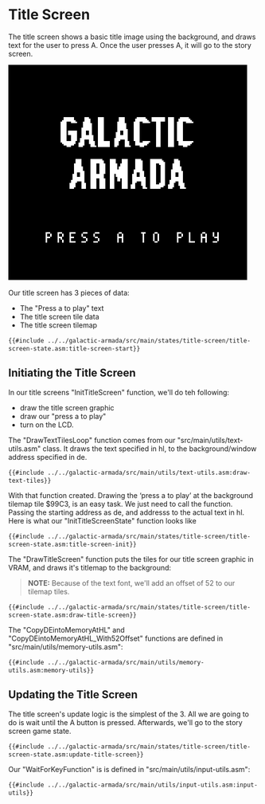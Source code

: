 # Title Screen

The title screen shows a basic title image using the background, and draws text for the user to press A. Once the user presses A, it will go to the story screen.

![Untitled](../assets/part3/img/title-screen-large.png)

Our title screen has 3 pieces of data:

* The "Press a to play" text
* The title screen tile data
* The title screen tilemap

```rgbasm,linenos,start={{#line_no_of "" ../../galactic-armada/src/main/states/title-screen/title-screen-state.asm:title-screen-start}}
{{#include ../../galactic-armada/src/main/states/title-screen/title-screen-state.asm:title-screen-start}}
```

## Initiating the Title Screen

In our title screens "InitTitleScreen" function, we'll do teh following:
* draw the title screen graphic
* draw our "press a to play"
* turn on the LCD. 

The "DrawTextTilesLoop" function comes from our "src/main/utils/text-utils.asm" class. It draws the text specified in hl, to the background/window address specified in de. 

```rgbasm,linenos,start={{#line_no_of "" ../../galactic-armada/src/main/utils/text-utils.asm:draw-text-tiles}}
{{#include ../../galactic-armada/src/main/utils/text-utils.asm:draw-text-tiles}}
```

With that function created. Drawing the ‘press a to play’ at the background tilemap tile $99C3, is an easy task. We just need to call the function. Passing the starting address as de, and addresss to the actual text in hl. Here is what our "InitTitleScreenState" function looks like

```rgbasm,linenos,start={{#line_no_of "" ../../galactic-armada/src/main/states/title-screen/title-screen-state.asm:title-screen-init}}
{{#include ../../galactic-armada/src/main/states/title-screen/title-screen-state.asm:title-screen-init}}
```

The "DrawTitleScreen" function puts the tiles for our title screen graphic in VRAM, and draws it's titlemap to the background:

> **NOTE:** Because of the text font, we'll add an offset of 52 to our tilemap tiles.

```rgbasm,linenos,start={{#line_no_of "" ../../galactic-armada/src/main/states/title-screen/title-screen-state.asm:draw-title-screen}}
{{#include ../../galactic-armada/src/main/states/title-screen/title-screen-state.asm:draw-title-screen}}
```

The "CopyDEintoMemoryAtHL" and "CopyDEintoMemoryAtHL_With52Offset" functions are defined in "src/main/utils/memory-utils.asm":

```rgbasm,linenos,start={{#line_no_of "" ../../galactic-armada/src/main/utils/memory-utils.asm:memory-utils}}
{{#include ../../galactic-armada/src/main/utils/memory-utils.asm:memory-utils}}
```

## Updating the Title Screen

The title screen's update logic is the simplest of the 3. All we are going to do is wait until the A button is pressed. Afterwards, we'll go to the story screen game state.

```rgbasm,linenos,start={{#line_no_of "" ../../galactic-armada/src/main/states/title-screen/title-screen-state.asm:update-title-screen}}
{{#include ../../galactic-armada/src/main/states/title-screen/title-screen-state.asm:update-title-screen}}
```

Our "WaitForKeyFunction" is is defined in "src/main/utils/input-utils.asm":

```rgbasm,linenos,start={{#line_no_of "" ../../galactic-armada/src/main/utils/input-utils.asm:input-utils}}
{{#include ../../galactic-armada/src/main/utils/input-utils.asm:input-utils}}
```